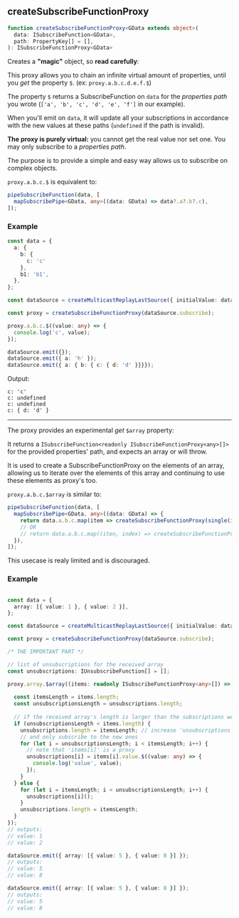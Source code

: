 ## createSubscribeFunctionProxy

```ts
function createSubscribeFunctionProxy<GData extends object>(
  data: ISubscribeFunction<GData>,
  path: PropertyKey[] = [],
): ISubscribeFunctionProxy<GData>
```

Creates a **"magic"** object, so **read carefully**:

This proxy allows you to chain an infinite virtual amount of properties, until you *get* the property `$`.
(ex: `proxy.a.b.c.d.e.f.$`)

The property `$` returns a SubscribeFunction on `data` for the *properties path* you
wrote (`['a', 'b', 'c', 'd', 'e', 'f']` in our example).

When you'll emit on `data`, it will update all your subscriptions in accordance with the new values at these paths
(`undefined` if the path is invalid).

**The proxy is purely virtual:** you cannot get the real value nor set one. You may only subscribe to a *properties
path*.

The purpose is to provide a simple and easy way allows us to subscribe on complex objects.

`proxy.a.b.c.$` is equivalent to:

```ts 
pipeSubscribeFunction(data, [
  mapSubscribePipe<GData, any>((data: GData) => data?.a?.b?.c),
]);
```


### Example

```ts
const data = {
  a: {
    b: {
      c: 'c'
    },
    b1: 'b1',
  },
};

const dataSource = createMulticastReplayLastSource({ initialValue: data });

const proxy = createSubscribeFunctionProxy(dataSource.subscribe);

proxy.a.b.c.$((value: any) => {
  console.log('c', value);
});

dataSource.emit({});
dataSource.emit({ a: 'h' });
dataSource.emit({ a: { b: { c: { d: 'd' }}}});
```

Output:

```text
c: 'c'
c: undefined
c: undefined
c: { d: 'd' }
```



---

The proxy provides an experimental *get* `$array` property:

It returns a `ISubscribeFunction<readonly ISubscribeFunctionProxy<any>[]>` for the provided properties' path,
and expects an array or will throw.

It is used to create a SubscribeFunctionProxy on the elements of an array,
allowing us to iterate over the elements of this array and continuing to use these elements as proxy's too.

`proxy.a.b.c.$array` is similar to:

```ts 
pipeSubscribeFunction(data, [
  mapSubscribePipe<GData, any>((data: GData) => {
    return data.a.b.c.map(item => createSubscribeFunctionProxy(single(item)));
    // OR
    // return data.a.b.c.map((iten, index) => createSubscribeFunctionProxy(data, ['a', 'b', 'c'].concat(index)));
  }),
]);
```

This usecase is realy limited and is discouraged.

### Example

```ts

const data = {
  array: [{ value: 1 }, { value: 2 }],
};

const dataSource = createMulticastReplayLastSource({ initialValue: data });

const proxy = createSubscribeFunctionProxy(dataSource.subscribe);

/* THE IMPORTANT PART */

// list of unsubscriptions for the received array
const unsubscriptions: IUnsubscribeFunction[] = [];

proxy.array.$array((items: readonly ISubscribeFunctionProxy<any>[]) => {
  
  const itemsLength = items.length;
  const unsubscriptionsLength = unsubscriptions.length;
  
  // if the received array's length is larger than the subscriptions we've already done
  if (unsubscriptionsLength < items.length) {
    unsubscriptions.length = itemsLength; // increase 'unsubscriptions' size
    // and only subscribe to the new ones
    for (let i = unsubscriptionsLength; i < itemsLength; i++) {
      // note that 'items[i]' is a proxy
      unsubscriptions[i] = items[i].value.$((value: any) => {
        console.log('value', value);
      });
    }
  } else {
    for (let i = itemsLength; i < unsubscriptionsLength; i++) {
      unsubscriptions[i]();
    }
    unsubscriptions.length = itemsLength;
  }
});
// outputs:
// value: 1
// value: 2

dataSource.emit({ array: [{ value: 5 }, { value: 8 }] });
// outputs:
// value: 5
// value: 8

dataSource.emit({ array: [{ value: 5 }, { value: 8 }] });
// outputs:
// value: 5
// value: 8
```


